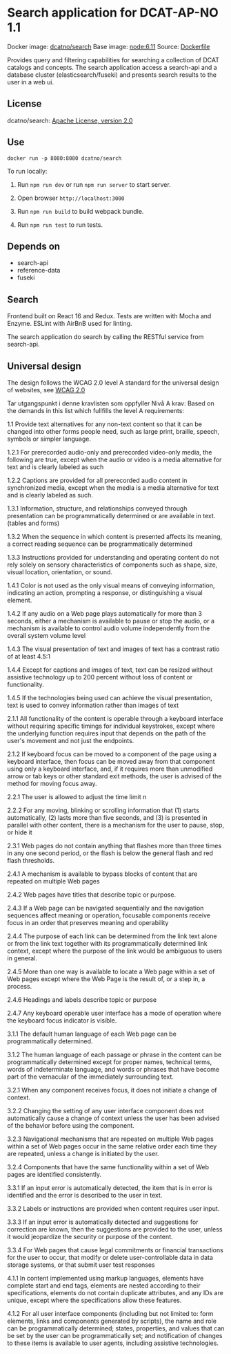 # Search application for DCAT-AP-NO 1.1

Docker image: [dcatno/search](https://hub.docker.com/r/dcatno/search/)
Base image: [node:6.11]()
Source: [Dockerfile](https://github.com/Informasjonsforvaltning/fdk/blob/master/applications/search/Dockerfile)

Provides query and filtering capabilities for searching a collection of DCAT catalogs and concepts.
The search application access a search-api and a database cluster (elasticsearch/fuseki) and presents search results to the user in a web ui.


## License
dcatno/search: [Apache License, version 2.0](http://www.apache.org/licenses/LICENSE-2.0)

## Use

`docker run -p 8080:8080 dcatno/search`

To run locally:

1. Run ```npm run dev``` or run ```npm run server``` to start server.

2. Open browser ```http://localhost:3000```

3. Run ```npm run build``` to build webpack bundle.

4. Run ```npm run test``` to run tests.

## Depends on

  * search-api
  * reference-data
  * fuseki
  
## Search
  
Frontend built on React 16 and Redux. Tests are written with Mocha and Enzyme. ESLint with AirBnB used for linting.

The search application do search by calling the RESTful service from search-api.

## Universal design

The design follows the WCAG 2.0 level A standard for the universal design of websites, see [WCAG 2.0](https://www.w3.org/TR/WCAG20/)


Tar utgangspunkt i denne kravlisten som oppfyller Nivå A krav:
Based on the demands in this list which fullfills the level A requirements:


1.1 Provide text alternatives for any non-text content so that it can be changed into other forms people need, such as large print, braille, speech, symbols or simpler language.

1.2.1 For prerecorded audio-only and prerecorded video-only media, the following are true, except when the audio or video is a media alternative for text and is clearly labeled as such

1.2.2 Captions are provided for all prerecorded audio content in synchronized media, except when the media is a media alternative for text and is clearly labeled as such.

1.3.1  Information, structure, and relationships conveyed through presentation can be programmatically determined or are available in text. (tables and forms)

1.3.2 When the sequence in which content is presented affects its meaning, a correct reading sequence can be programmatically determined

1.3.3  Instructions provided for understanding and operating content do not rely solely on sensory characteristics of components such as shape, size, visual location, orientation, or sound.

1.4.1 Color is not used as the only visual means of conveying information, indicating an action, prompting a response, or distinguishing a visual element. 

1.4.2  If any audio on a Web page plays automatically for more than 3 seconds, either a mechanism is available to pause or stop the audio, or a mechanism is available to control audio volume independently from the overall system volume level

1.4.3 The visual presentation of text and images of text has a contrast ratio of at least 4.5:1

1.4.4 Except for captions and images of text, text can be resized without assistive technology up to 200 percent without loss of content or functionality.

1.4.5 If the technologies being used can achieve the visual presentation, text is used to convey information rather than images of text 

2.1.1 All functionality of the content is operable through a keyboard interface without requiring specific timings for individual keystrokes, except where the underlying function requires input that depends on the path of the user's movement and not just the endpoints.

2.1.2 If keyboard focus can be moved to a component of the page using a keyboard interface, then focus can be moved away from that component using only a keyboard interface, and, if it requires more than unmodified arrow or tab keys or other standard exit methods, the user is advised of the method for moving focus away.

2.2.1 The user is allowed to adjust the time limit n

2.2.2 For any moving, blinking or scrolling information that (1) starts automatically, (2) lasts more than five seconds, and (3) is presented in parallel with other content, there is a mechanism for the user to pause, stop, or hide it 

2.3.1  Web pages do not contain anything that flashes more than three times in any one second period, or the flash is below the general flash and red flash thresholds.

2.4.1 A mechanism is available to bypass blocks of content that are repeated on multiple Web pages

2.4.2 Web pages have titles that describe topic or purpose.

2.4.3 If a Web page can be navigated sequentially and the navigation sequences affect meaning or operation, focusable components receive focus in an order that preserves meaning and operability

2.4.4  The purpose of each link can be determined from the link text alone or from the link text together with its programmatically determined link context, except where the purpose of the link would be ambiguous to users in general.

2.4.5 More than one way is available to locate a Web page within a set of Web pages except where the Web Page is the result of, or a step in, a process.

2.4.6 Headings and labels describe topic or purpose

2.4.7 Any keyboard operable user interface has a mode of operation where the keyboard focus indicator is visible.

3.1.1 The default human language of each Web page can be programmatically determined.

3.1.2 The human language of each passage or phrase in the content can be programmatically determined except for proper names, technical terms, words of indeterminate language, and words or phrases that have become part of the vernacular of the immediately surrounding text. 

3.2.1 When any component receives focus, it does not initiate a change of context.

3.2.2 Changing the setting of any user interface component does not automatically cause a change of context unless the user has been advised of the behavior before using the component. 

3.2.3 Navigational mechanisms that are repeated on multiple Web pages within a set of Web pages occur in the same relative order each time they are repeated, unless a change is initiated by the user.

3.2.4 Components that have the same functionality within a set of Web pages are identified consistently.

3.3.1 If an input error is automatically detected, the item that is in error is identified and the error is described to the user in text.

3.3.2  Labels or instructions are provided when content requires user input. 

3.3.3 If an input error is automatically detected and suggestions for correction are known, then the suggestions are provided to the user, unless it would jeopardize the security or purpose of the content.

3.3.4 For Web pages that cause legal commitments or financial transactions for the user to occur, that modify or delete user-controllable data in data storage systems, or that submit user test responses

4.1.1 In content implemented using markup languages, elements have complete start and end tags, elements are nested according to their specifications, elements do not contain duplicate attributes, and any IDs are unique, except where the specifications allow these features.

4.1.2 For all user interface components (including but not limited to: form elements, links and components generated by scripts), the name and role can be programmatically determined; states, properties, and values that can be set by the user can be programmatically set; and notification of changes to these items is available to user agents, including assistive technologies. 
